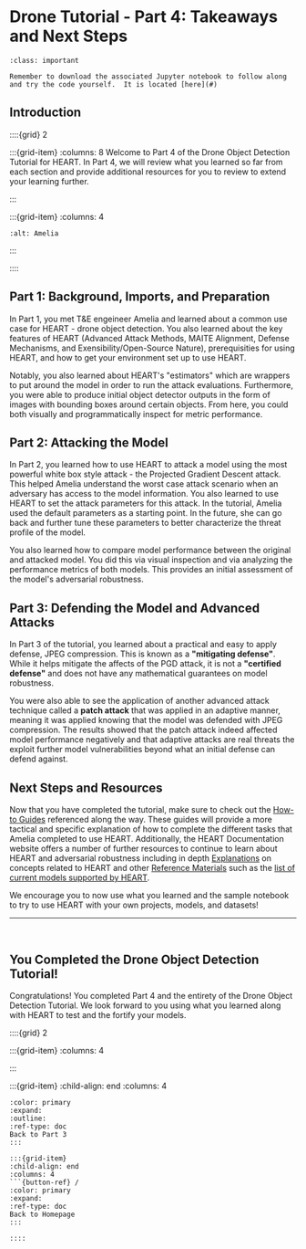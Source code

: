 Drone Tutorial - Part 4: Takeaways and Next Steps
============

```{admonition} Reminder: Download Notebook
:class: important

Remember to download the associated Jupyter notebook to follow along and try the code yourself.  It is located [here](#)
``` 

## Introduction

::::{grid} 2

:::{grid-item}
:columns: 8
Welcome to Part 4 of the Drone Object Detection Tutorial for HEART.  In Part 4, we will review what you learned so far from each section and provide additional resources for you to review to extend your learning further.

:::

:::{grid-item}
:columns: 4

```{image} /_static/tutorial-drone/amelia.jpg
:alt: Amelia
```

:::

::::


## Part 1:  Background, Imports, and Preparation

In Part 1, you met T&E engeineer Amelia and learned about a common use case for HEART - drone object detection.  You also learned about the key features of HEART (Advanced Attack Methods, MAITE Alignment, Defense Mechanisms, and Exensibility/Open-Source Nature), prerequisities for using HEART, and how to get your environment set up to use HEART.

Notably, you also learned about HEART's "estimators" which are wrappers to put around the model in order to run the attack evaluations.  Furthermore, you were able to produce initial object detector outputs in the form of images with bounding boxes around certain objects.  From here, you could both visually and programmatically inspect for metric performance.

## Part 2: Attacking the Model

In Part 2, you learned how to use HEART to attack a model using the most powerful white box style attack - the Projected Gradient Descent attack.  This helped Amelia understand the worst case attack scenario when an adversary has access to the model information.  You also learned to use HEART to set the attack parameters for this attack.  In the tutorial, Amelia used the default parameters as a starting point.  In the future, she can go back and further tune these parameters to better characterize the threat profile of the model.

You also learned how to compare model performance between the original and attacked model.  You did this via visual inspection and via analyzing the performance metrics of both models.  This provides an initial assessment of the model's adversarial robustness.

## Part 3: Defending the Model and Advanced Attacks

In Part 3 of the tutorial, you learned about a practical and easy to apply defense, JPEG compression.  This is known as a **"mitigating defense"**.  While it helps mitigate the affects of the PGD attack, it is not a **"certified defense"** and does not have any mathematical guarantees on model robustness.  

You were also able to see the application of another advanced attack technique called a **patch attack** that was applied in an adaptive manner, meaning it was applied knowing that the model was defended with JPEG compression.  The results showed that the patch attack indeed affected model performance negatively and that adaptive attacks are real threats the exploit further model vulnerabilities beyond what an initial defense can defend against.

## Next Steps and Resources

Now that you have completed the tutorial, make sure to check out the [How-to Guides](#) referenced along the way.  These guides will provide a more tactical and specific explanation of how to complete the different tasks that Amelia completed to use HEART.  Additionally, the HEART Documentation website offers a number of further resources to continue to learn about HEART and adversarial robustness including in depth [Explanations](#) on concepts related to HEART and other [Reference Materials](#) such as the [list of current models supported by HEART](#).

We encourage you to now use what you learned and the sample notebook to try to use HEART with your own projects, models, and datasets!

<hr style="margin-bottom:60px;">

## You Completed the Drone Object Detection Tutorial!

Congratulations!  You completed Part 4 and the entirety of the Drone Object Detection Tutorial.  We look forward to you using what you learned along with HEART to test and the fortify your models.

::::{grid} 2

:::{grid-item}
:columns: 4

:::

:::{grid-item}
:child-align: end
:columns: 4
```{button-ref} drone_tutorial-3
:color: primary
:expand:
:outline:
:ref-type: doc
Back to Part 3
:::

:::{grid-item}
:child-align: end
:columns: 4
```{button-ref} /
:color: primary
:expand:
:ref-type: doc
Back to Homepage
:::

::::
